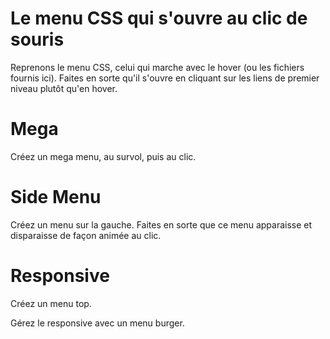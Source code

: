 # Le menu CSS qui s'ouvre au clic de souris

Reprenons le menu CSS, celui qui marche avec le hover (ou les fichiers fournis ici). 
Faites en sorte qu'il s'ouvre en cliquant sur les liens de premier niveau plutôt qu'en hover.

# Mega

Créez un mega menu, au survol, puis au clic.

# Side Menu

Créez un menu sur la gauche.
Faites en sorte que ce menu apparaisse et disparaisse de façon animée au clic.

# Responsive

Créez un menu top.

Gérez le responsive avec un menu burger.
